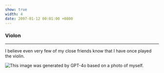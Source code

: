 ```yaml
---
show: true
width: 4
date: 2097-01-12 00:01:00 +0800
---
```


<div class="p-4">
    <h3>Violon</h3>
    <hr />
    <p>
        I believe even very few of my close friends know that I have once played the violin.
    </p>
    
<img 
  data-src="{{ 'assets/images/bazinga/hobbies/badminton.png' | relative_url }}" 
  class="lazy w-100 rounded" 
  src="{{ '/assets/images/empty_300x200.png' | relative_url }}" 
  data-toggle="tooltip" 
  data-placement="top" 
  title="This image was generated by GPT-4o based on a photo of myself.">

</div>
